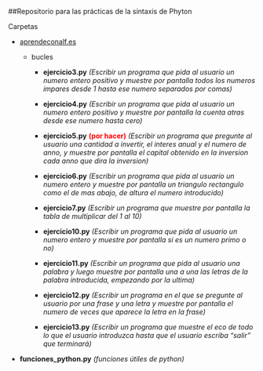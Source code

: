 ##Repositorio para las prácticas de la sintaxis de Phyton

Carpetas
 *  [aprendeconalf.es](http://aprendeconalf.es/python/ejercicios/)
    * bucles
        * **ejercicio3.py** *(Escribir un programa que pida al usuario un numero entero positivo y muestre por pantalla todos los numeros impares desde 1 hasta ese numero separados por comas)*
       
        * **ejercicio4.py** *(Escribir un programa que pida al usuario un numero entero positivo y muestre por pantalla la cuenta atras desde ese numero hasta cero)*
       
        * **ejercicio5.py** <span style="color:red">**(por hacer)**</span> *(Escribir un programa que pregunte al usuario una cantidad a invertir, el interes anual y el numero de anno, y muestre por pantalla el capital obtenido en la inversion cada anno que dira la inversion)*
        
        * **ejercicio6.py** *(Escribir un programa que pida al usuario un numero entero y muestre por pantalla un triangulo rectangulo como el de mas abajo, de altura el numero introducido)*
        
        * **ejercicio7.py** *(Escribir un programa que muestre por pantalla la tabla de multiplicar del 1 al 10)*
        
        * **ejercicio10.py** *(Escribir un programa que pida al usuario un numero entero y muestre por pantalla si es un numero primo o no)*
        
        * **ejercicio11.py** *(Escribir un programa que pida al usuario una palabra y luego muestre por pantalla una a una las letras de la palabra introducida, empezando por la ultima)*
        
        * **ejercicio12.py** *(Escribir un programa en el que se pregunte al usuario por una frase y una letra y muestre por pantalla el numero de veces que aparece la letra en la frase)*
        
        * **ejercicio13.py** *(Escribir un programa que muestre el eco de todo lo que el usuario introduzca hasta que el usuario escriba “salir” que terminará)*
        
* **funciones_python.py** *(funciones útiles de python)* 